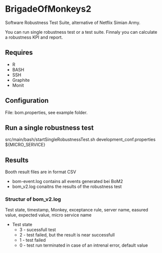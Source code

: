 # BrigadeOfMonkeys2
Software Robustness Test Suite, alternative of Netflix Simian Army.

You can run single robustness test or a test suite. Finnaly you can calculate a robustness KPI and report.

## Requires
- R
- BASH
- SSH
- Graphite
- Monit

## Configuration
File: bom.properties, see example folder.

## Run a single robustness test
src/main/bash/startSingleRobustnessTest.sh development_conf.properties ${MICRO_SERVICE}

## Results
Booth result files are in format CSV
- bom-event.log contains all events generated bei BoM2
- bom_v2.log conaitns the results of the robustness test

### Structur of bom_v2.log
Test state, timestamp, Monkey, exceptance rule, server name, easured value, expected value, micro service name

- Test state 
    - 3 - sucessfull test
    - 2 - test failed, but the result is near successfull
    - 1 - test failed
    - 0 - test run terminated in case of an intrenal error, default value

